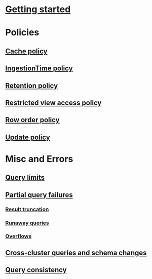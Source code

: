 # [Getting started](index.md)








# Policies
## [Cache policy](cachepolicy.md)

## [IngestionTime policy](ingestiontimepolicy.md)

## [Retention policy](retentionpolicy.md)
## [Restricted view access policy](restrictedviewaccesspolicy.md)
## [Row order policy](roworderpolicy.md)




## [Update policy](updatepolicy.md)
# Misc and Errors

## [Query limits](querylimits.md)
## [Partial query failures](partialqueryfailures.md)
### [Result truncation](resulttruncation.md)
### [Runaway queries](runawayqueries.md)
### [Overflows](overflow.md)
## [Cross-cluster queries and schema changes](crossclusterandschemachanges.md)
## [Query consistency](queryconsistency.md)